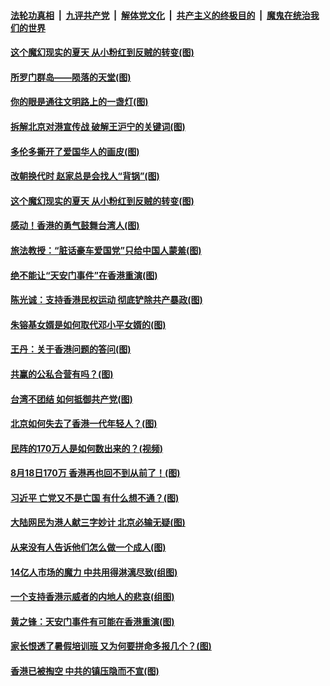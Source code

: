 ####  [法轮功真相](../../../../basic/blob/master/README.md?t=08230013) &nbsp;|&nbsp; [九评共产党](../../../../9ping.md/blob/master/README.md?t=08230013) &nbsp;|&nbsp; [解体党文化](../../../../jtdwh.md/blob/master/README.md?t=08230013)  &nbsp;|&nbsp; [共产主义的终极目的](../../../../gczydzjmd.md/blob/master/README.md?t=08230013) &nbsp;|&nbsp; [魔鬼在统治我们的世界](../../../../mgztzwmdsj.md/blob/master/README.md?t=08230013) 

#### [这个魔幻现实的夏天 从小粉红到反贼的转变(图)](../pages/p4/904653.md?t=08230013) 

#### [所罗门群岛——陨落的天堂(图)](../pages/p4/904646.md?t=08230013) 

#### [你的眼是通往文明路上的一盏灯(图)](../pages/p4/904552.md?t=08230013) 

#### [拆解北京对港宣传战 破解王沪宁的关键词(图)](../pages/p4/904541.md?t=08230013) 

#### [多伦多撕开了爱国华人的画皮(图)](../pages/p4/904436.md?t=08230013) 

#### [改朝换代时 赵家总是会找人“背锅”(图)](../pages/p4/904431.md?t=08230013) 

#### [这个魔幻现实的夏天 从小粉红到反贼的转变(图)](../pages/p4/904653.md?t=08230013) 

#### [感动！香港的勇气鼓舞台湾人(图)](../pages/p4/904548.md?t=08230013) 

#### [旅法教授：“脏话豪车爱国党”只给中国人蒙羞(图)](../pages/p4/904546.md?t=08230013) 

#### [绝不能让“天安门事件”在香港重演(图)](../pages/p4/904543.md?t=08230013) 

#### [陈光诚：支持香港民权运动 彻底铲除共产暴政(图)](../pages/p4/904542.md?t=08230013) 

#### [朱镕基女婿是如何取代邓小平女婿的(图)](../pages/p4/904531.md?t=08230013) 

#### [王丹：关于香港问题的答问(图)](../pages/p4/904445.md?t=08230013) 

#### [共赢的公私合营有吗？(图)](../pages/p4/904442.md?t=08230013) 

#### [台湾不团结 如何抵御共产党(图)](../pages/p4/904439.md?t=08230013) 

#### [北京如何失去了香港一代年轻人？(图)](../pages/p4/904297.md?t=08230013) 

#### [民阵的170万人是如何数出来的？(视频)](../pages/p4/904295.md?t=08230013) 

#### [8月18日170万 香港再也回不到从前了！(图)](../pages/p4/904293.md?t=08230013) 

#### [习近平 亡党又不是亡国 有什么想不通？(图)](../pages/p4/904292.md?t=08230013) 

#### [大陆网民为港人献三字妙计 北京必输无疑(图)](../pages/p4/904289.md?t=08230013) 

#### [从来没有人告诉他们怎么做一个成人(图)](../pages/p4/904168.md?t=08230013) 

#### [14亿人市场的魔力 中共用得淋漓尽致(组图)](../pages/p4/904174.md?t=08230013) 

#### [一个支持香港示威者的内地人的悲哀(组图)](../pages/p4/904167.md?t=08230013) 

#### [黄之锋：天安门事件有可能在香港重演(图)](../pages/p4/904172.md?t=08230013) 

#### [家长恨透了暑假培训班 又为何要拼命多报几个？(图)](../pages/p4/904171.md?t=08230013) 

#### [香港已被掏空 中共的镇压隐而不宣(图)](../pages/p4/904154.md?t=08230013) 

